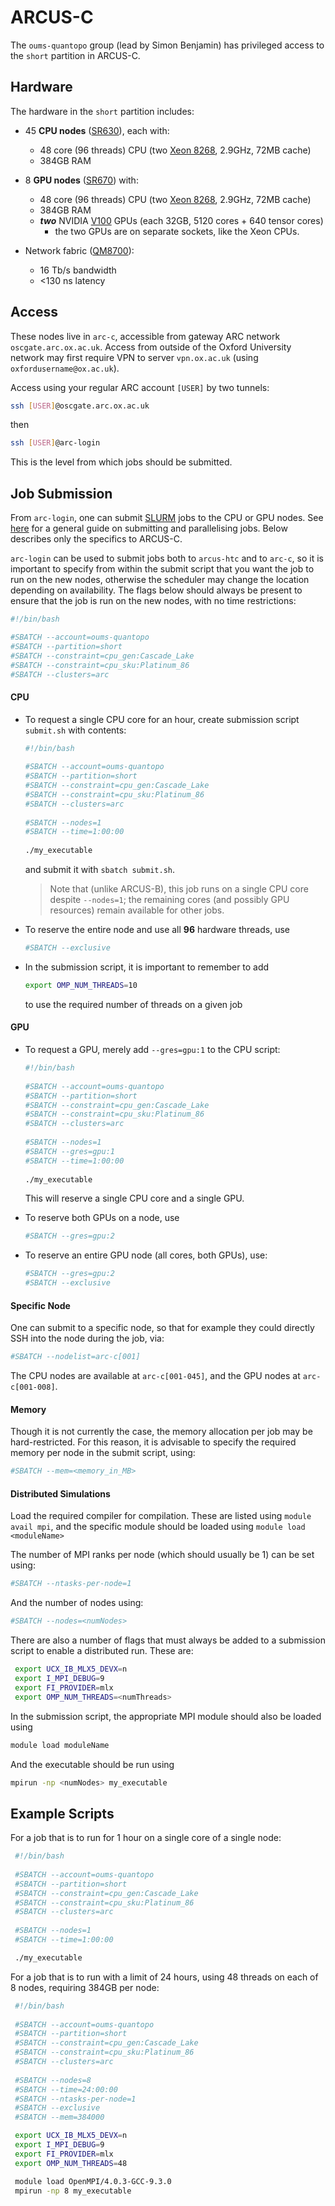 ARCUS-C
=============

The `oums-quantopo` group (lead by Simon Benjamin) has privileged access to the `short` partition in ARCUS-C.

## Hardware

The hardware in the `short` partition includes:

- 45 **CPU nodes** ([SR630](https://lenovopress.com/lp0643.pdf)), each with:
  * 48 core (96 threads) CPU (two [Xeon 8268](https://ark.intel.com/content/www/us/en/ark/products/192481/intel-xeon-platinum-8268-processor-35-75m-cache-2-90-ghz.html), 2.9GHz, 72MB cache)
  * 384GB RAM
 
- 8 **GPU nodes** ([SR670](https://lenovopress.com/lp0923.pdf)) with:
  * 48 core (96 threads) CPU (two [Xeon 8268](https://ark.intel.com/content/www/us/en/ark/products/192481/intel-xeon-platinum-8268-processor-35-75m-cache-2-90-ghz.html), 2.9GHz, 72MB cache)
  * 384GB RAM
  * ***two*** NVIDIA [V100](https://images.nvidia.com/content/technologies/volta/pdf/tesla-volta-v100-datasheet-letter-fnl-web.pdf) GPUs (each 32GB, 5120 cores + 640 tensor cores)
    - the two GPUs are on separate sockets, like the Xeon CPUs.
   
- Network fabric ([QM8700](https://www.mellanox.com/products/infiniband-switches/QM8700)):
  * 16 Tb/s bandwidth
  * <130 ns latency
 
 
## Access

These nodes live in `arc-c`, accessible from gateway ARC network `oscgate.arc.ox.ac.uk`. Access from outside of the Oxford University network may first require VPN to server `vpn.ox.ac.uk` (using `oxfordusername@ox.ac.uk`). 

Access using your regular ARC account `[USER]` by two tunnels:

```bash
ssh [USER]@oscgate.arc.ox.ac.uk
```
then
```bash
ssh [USER]@arc-login
```

This is the level from which jobs should be submitted. 

## Job Submission

From `arc-login`, one can submit [SLURM](https://slurm.schedmd.com/documentation.html) jobs to the CPU or GPU nodes. See [here](slurmguide.md) for a general guide on submitting and parallelising jobs. Below describes only the specifics to ARCUS-C.

`arc-login` can be used to submit jobs both to `arcus-htc` and to `arc-c`, so it is important to specify from within the submit script that you want the job to run on the new nodes, otherwise the scheduler may change the location depending on availability. The flags below should always be present to ensure that the job is run on the new nodes, with no time restrictions:

  ```bash
  #!/bin/bash

  #SBATCH --account=oums-quantopo
  #SBATCH --partition=short
  #SBATCH --constraint=cpu_gen:Cascade_Lake
  #SBATCH --constraint=cpu_sku:Platinum_86
  #SBATCH --clusters=arc 
  ```



#### CPU

- To request a single CPU core for an hour, create submission script `submit.sh` with contents:
  ```bash
  #!/bin/bash
   
  #SBATCH --account=oums-quantopo
  #SBATCH --partition=short
  #SBATCH --constraint=cpu_gen:Cascade_Lake
  #SBATCH --constraint=cpu_sku:Platinum_86
  #SBATCH --clusters=arc 
   
  #SBATCH --nodes=1
  #SBATCH --time=1:00:00
   
  ./my_executable
  ```
  and submit it with `sbatch submit.sh`.
  > Note that (unlike ARCUS-B), this job runs on a single CPU core despite `--nodes=1`; the remaining cores (and possibly GPU resources) remain available for other jobs.

- To reserve the entire node and use all **96** hardware threads, use 
  ```bash
  #SBATCH --exclusive
  ```

- In the submission script, it is important to remember to add
  ```bash
  export OMP_NUM_THREADS=10
  ``` 
  to use the required number of threads on a given job

#### GPU

- To request a GPU, merely add `--gres=gpu:1` to the CPU script:
  ```bash
  #!/bin/bash
   
  #SBATCH --account=oums-quantopo
  #SBATCH --partition=short
  #SBATCH --constraint=cpu_gen:Cascade_Lake
  #SBATCH --constraint=cpu_sku:Platinum_86
  #SBATCH --clusters=arc 
   
  #SBATCH --nodes=1
  #SBATCH --gres=gpu:1
  #SBATCH --time=1:00:00
   
  ./my_executable
  ```
  This will reserve a single CPU core and a single GPU.

- To reserve both GPUs on a node, use 
  ```bash
  #SBATCH --gres=gpu:2
  ```

- To reserve an entire GPU node (all cores, both GPUs), use:
  ```bash
  #SBATCH --gres=gpu:2
  #SBATCH --exclusive
  ```
 

#### Specific Node

One can submit to a specific node, so that for example they could directly SSH into the node during the job, via:
 ```bash
 #SBATCH --nodelist=arc-c[001]
 ```
The CPU nodes are available at `arc-c[001-045]`, and the GPU nodes at `arc-c[001-008]`. 


#### Memory

Though it is not currently the case, the memory allocation per job may be hard-restricted. For this reason, it is advisable to specify the required memory per node in the submit script, using:

 ```bash
 #SBATCH --mem=<memory_in_MB>
 ```

#### Distributed Simulations

Load the required compiler for compilation. These are listed using `module avail mpi`, and the specific module should be loaded using `module load <moduleName>`

The number of MPI ranks per node (which should usually be 1) can be set using:
 ```bash
 #SBATCH --ntasks-per-node=1
 ```

And the number of nodes using:
 ```bash
 #SBATCH --nodes=<numNodes>
 ```

There are also a number of flags that must always be added to a submission script to enable a distributed run. These are:

 ```bash
  export UCX_IB_MLX5_DEVX=n
  export I_MPI_DEBUG=9
  export FI_PROVIDER=mlx
  export OMP_NUM_THREADS=<numThreads>
 ```

In the submission script, the appropriate MPI module should also be loaded using 
 ```bash
 module load moduleName
 ```
 And the executable should be run using
 ```bash
 mpirun -np <numNodes> my_executable
 ```

## Example Scripts
 
For a job that is to run for 1 hour on a single core of a single node:

 ```bash
  #!/bin/bash
   
  #SBATCH --account=oums-quantopo
  #SBATCH --partition=short
  #SBATCH --constraint=cpu_gen:Cascade_Lake
  #SBATCH --constraint=cpu_sku:Platinum_86
  #SBATCH --clusters=arc 
   
  #SBATCH --nodes=1
  #SBATCH --time=1:00:00

  ./my_executable
  ```

For a job that is to run with a limit of 24 hours, using 48 threads on each of 8 nodes, requiring 384GB per node:

 ```bash
  #!/bin/bash
   
  #SBATCH --account=oums-quantopo
  #SBATCH --partition=short
  #SBATCH --constraint=cpu_gen:Cascade_Lake
  #SBATCH --constraint=cpu_sku:Platinum_86
  #SBATCH --clusters=arc 
   
  #SBATCH --nodes=8
  #SBATCH --time=24:00:00
  #SBATCH --ntasks-per-node=1
  #SBATCH --exclusive
  #SBATCH --mem=384000

  export UCX_IB_MLX5_DEVX=n
  export I_MPI_DEBUG=9
  export FI_PROVIDER=mlx
  export OMP_NUM_THREADS=48

  module load OpenMPI/4.0.3-GCC-9.3.0
  mpirun -np 8 my_executable
  ```